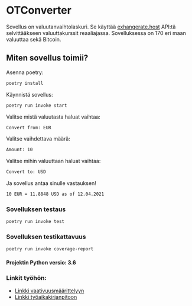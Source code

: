 # **OTConverter**

Sovellus on valuutanvaihtolaskuri. Se käyttää [exhangerate.host](https://exchangerate.host/#/) API:tä selvittääkseen valuuttakurssit reaaliajassa. Sovelluksessa on 170 eri maan valuuttaa sekä Bitcoin.



## Miten sovellus toimii?

Asenna poetry:
```bash
poetry install
```

Käynnistä sovellus:
```bash
poetry run invoke start
```

Valitse mistä valuutasta haluat vaihtaa:
```bash
Convert from: EUR
```

Valitse vaihdettava määrä:
```bash
Amount: 10
```

Valitse mihin valuuttaan haluat vaihtaa:
```bash
Convert to: USD
```

Ja sovellus antaa sinulle vastauksen!
```bash
10 EUR = 11.8848 USD as of 12.04.2021
```


### Sovelluksen testaus

```bash
poetry run invoke test
```


### Sovelluksen testikattavuus

```bash
poetry run invoke coverage-report
```

#### Projektin Python versio: 3.6


### Linkit työhön:

* [Linkki vaativuusmäärittelyyn](https://github.com/Sanexi/ot-harjoitustyo/blob/master/dokumentaatio/vaatimusmaarittely.md)
* [Linkki työaikakirjanpitoon](https://github.com/Sanexi/ot-harjoitustyo/blob/master/dokumentaatio/tyoaikakirjanpito.md)


